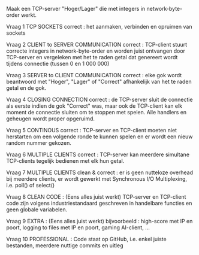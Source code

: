 Maak een TCP-server "Hoger/Lager" die met integers in network-byte-order werkt.

Vraag 1
TCP SOCKETS correct : het aanmaken, verbinden en opruimen van sockets

Vraag 2
CLIENT to SERVER COMMUNICATION correct : TCP-client stuurt correcte integers in network-byte-order en worden juist ontvangen door TCP-server en vergeleken met het te raden getal dat genereert wordt tijdens connectie (tussen 0 en 1 000 000)

Vraag 3
SERVER to CLIENT COMMUNICATION correct : elke gok wordt beantwoord met "Hoger", "Lager" of "Correct" afhankelijk van het te raden getal en de gok.

Vraag 4
CLOSING CONNECTION correct : de TCP-server sluit de connectie als eerste indien de gok "Correct" was, maar ook de TCP-client kan elk moment de connectie sluiten om te stoppen met spelen. Alle handlers en geheugen wordt proper opgeruimd.

Vraag 5
CONTINOUS correct : TCP-server en TCP-client moeten niet herstarten om een volgende ronde te kunnen spelen en er wordt een nieuw random nummer gekozen.

Vraag 6
MULTIPLE CLIENTS correct : TCP-server kan meerdere simultane TCP-clients tegelijk bedienen met elk hun getal.

Vraag 7
MULTIPLE CLIENTS clean & correct : er is geen nutteloze overhead bij meerdere clients, er wordt gewerkt met Synchronous I/O Multiplexing, i.e. poll() of select()

Vraag 8
CLEAN CODE : (Eens alles juist werkt) TCP-server en TCP-client code zijn volgens industriestandaard geschreven in handelbare functies en geen globale variabelen.

Vraag 9
EXTRA : (Eens alles juist werkt) bijvoorbeeld : high-score met IP en poort, logging to files met IP en poort, gaming AI-client, ...

Vraag 10
PROFESSIONAL : Code staat op GitHub, i.e. enkel juiste bestanden, meerdere nuttige commits en uitleg
